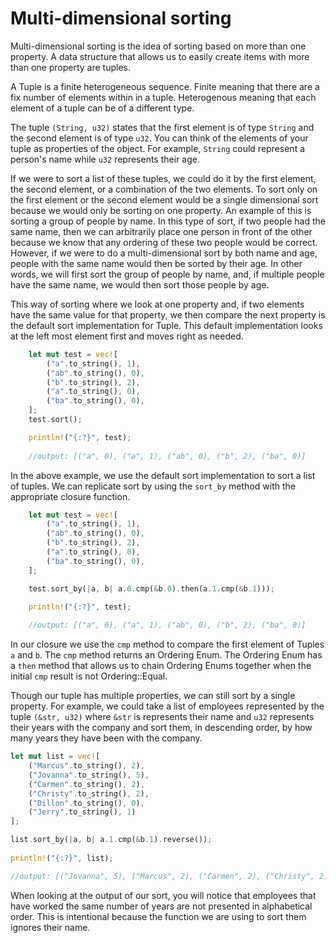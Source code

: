 # Multi-dimensional sorting

Multi-dimensional sorting is the idea of sorting based on more than one property. A data structure that allows us to easily create items with more than one property are tuples.

A Tuple is a finite heterogeneous sequence. Finite meaning that there are a fix number of elements within in a tuple. Heterogenous meaning that each element of a tuple can be of a different type.

The tuple `(String, u32)` states that the first element is of type `String` and the second element is of type `u32`. You can think of the elements of your tuple as properties of the object. For example, `String` could represent a person's name while `u32` represents their age.

If we were to sort a list of these tuples, we could do it by the first element, the second element, or a combination of the two elements. To sort only on the first element or the second element would be a single dimensional sort because we would only be sorting on one property. An example of this is sorting a group of people by name. In this type of sort, if two people had the same name, then we can arbitrarily place one person in front of the other because we know that any ordering of these two people would be correct. However, if we were to do a multi-dimensional sort by both name and age, people with the same name would then be sorted by their age. In other words, we will first sort the group of people by name, and, if multiple people have the same name, we would then sort those people by age.

This way of sorting where we look at one property and, if two elements have the same value for that property, we then compare the next property is the default sort implementation for Tuple. This default implementation looks at the left most element first and moves right as needed.

```rust
	let mut test = vec![
		("a".to_string(), 1),
		("ab".to_string(), 0),
		("b".to_string(), 2),
		("a".to_string(), 0),
		("ba".to_string(), 0),
	];
    test.sort();

    println!("{:?}", test);
	
	//output: [("a", 0), ("a", 1), ("ab", 0), ("b", 2), ("ba", 0)]
```

In the above example, we use the default sort implementation to sort a list of tuples. We can replicate sort by using the `sort_by` method with the appropriate closure function.

```rust
    let mut test = vec![
		("a".to_string(), 1),
		("ab".to_string(), 0),
		("b".to_string(), 2),
		("a".to_string(), 0),
		("ba".to_string(), 0),
	];

    test.sort_by(|a, b| a.0.cmp(&b.0).then(a.1.cmp(&b.1)));
    
	println!("{:?}", test);

	//output: [("a", 0), ("a", 1), ("ab", 0), ("b", 2), ("ba", 0)]
```

In our closure we use the `cmp` method to compare the first element of Tuples `a` and `b`. The `cmp` method returns an Ordering Enum. The Ordering Enum has a `then` method that allows us to chain Ordering Enums together when the initial `cmp` result is not Ordering::Equal.

Though our tuple has multiple properties, we can still sort by a single property. For example, we could take a list of employees represented by the tuple `(&str, u32)` where `&str` is represents their name and `u32` represents their years with the company and sort them, in descending order, by how many years they have been with the company.

```rust
let mut list = vec![
	("Marcus".to_string(), 2),
	("Jovanna".to_string(), 5),
	("Carmen".to_string(), 2),
	("Christy".to_string(), 2),
	("Dillon".to_string(), 0),
	("Jerry".to_string(), 1)
];

list.sort_by(|a, b| a.1.cmp(&b.1).reverse());
    
println!("{:?}", list);

//output: [("Jovanna", 5), ("Marcus", 2), ("Carmen", 2), ("Christy", 2), ("Jerry", 1), ("Dillon", 0)]
```
When looking at the output of our sort, you will notice that employees that have worked the same number of years are not presented in alphabetical order. This is intentional because the function we are using to sort them ignores their name.

